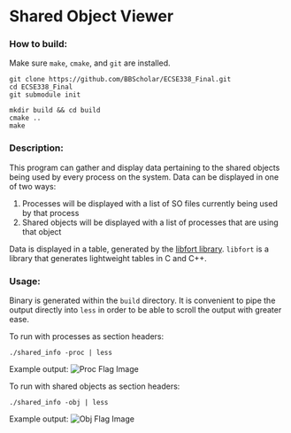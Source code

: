 # Shared Object Viewer

### How to build:
Make sure `make`, `cmake`, and `git` are installed.
```
git clone https://github.com/BBScholar/ECSE338_Final.git 
cd ECSE338_Final 
git submodule init

mkdir build && cd build 
cmake .. 
make 
```

### Description:
This program can gather and display data pertaining to the shared objects being used by every process on the system. 
Data can be displayed in one of two ways:
1. Processes will be displayed with a list of SO files currently being used by that process
2. Shared objects will be displayed with a list of processes that are using that object

Data is displayed in a table, generated by the [libfort library](https://github.com/seleznevae/libfort/tree/develop). `libfort` is a library that generates lightweight tables in C and C++.


### Usage:
Binary is generated within the `build` directory. It is convenient to pipe the output directly into `less` in order to be able to scroll the output with greater ease.

To run with processes as section headers:
```
./shared_info -proc | less
```

Example output:
![Proc Flag Image](https://github.com/BBScholar/ECSE338_Final/blob/table_lib/images/ProcImg.jpg?raw=true)

To run with shared objects as section headers:
```
./shared_info -obj | less
```

Example output:
![Obj Flag Image](https://github.com/BBScholar/ECSE338_Final/blob/table_lib/images/ObjImg.jpg?raw=true)
